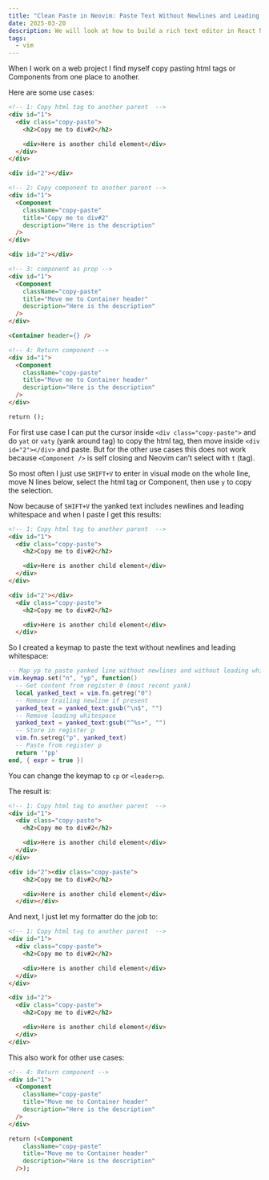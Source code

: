 ```yaml
---
title: "Clean Paste in Neovim: Paste Text Without Newlines and Leading Whitespace"
date: 2025-03-20
description: We will look at how to build a rich text editor in React Native using lexical editor, with the help of react-native-webview.
tags:
  - vim
---
```


When I work on a web project I find myself copy pasting html tags or Components from one place to another.

Here are some use cases:

```html
<!-- 1: Copy html tag to another parent  -->
<div id="1">
  <div class="copy-paste">
    <h2>Copy me to div#2</h2>

    <div>Here is another child element</div>
  </div>
</div>

<div id="2"></div>

<!-- 2: Copy component to another parent -->
<div id="1">
  <Component
    className="copy-paste"
    title="Copy me to div#2"
    description="Here is the description"
  />
</div>

<div id="2"></div>

<!-- 3: component as prop -->
<div id="1">
  <Component
    className="copy-paste"
    title="Move me to Container header"
    description="Here is the description"
  />
</div>

<Container header={} />

<!-- 4: Return component -->
<div id="1">
  <Component
    className="copy-paste"
    title="Move me to Container header"
    description="Here is the description"
  />
</div>

return ();
```

For first use case I can put the cursor inside `<div class="copy-paste">` and do `yat` or `vaty` (yank around tag) to copy the html tag, then move inside `<div id="2"></div>` and paste.
But for the other use cases this does not work because `<Component />` is self closing and Neovim can’t select with `t` (tag).

So most often I just use `SHIFT+V` to enter in visual mode on the whole line, move N lines below, select the html tag or Component, then use `y` to copy the selection.

Now because of `SHIFT+V` the yanked text includes newlines and leading whitespace and when I paste I get this results:

```html
<!-- 1: Copy html tag to another parent  -->
<div id="1">
  <div class="copy-paste">
    <h2>Copy me to div#2</h2>

    <div>Here is another child element</div>
  </div>
</div>

<div id="2"></div>
  <div class="copy-paste">
    <h2>Copy me to div#2</h2>

    <div>Here is another child element</div>
  </div>
```

So I created a keymap to paste the text without newlines and leading whitespace:

```lua
-- Map yp to paste yanked line without newlines and without leading whitespace
vim.keymap.set("n", "yp", function()
  -- Get content from register 0 (most recent yank)
  local yanked_text = vim.fn.getreg("0")
  -- Remove trailing newline if present
  yanked_text = yanked_text:gsub("\n$", "")
  -- Remove leading whitespace
  yanked_text = yanked_text:gsub("^%s+", "")
  -- Store in register p
  vim.fn.setreg("p", yanked_text)
  -- Paste from register p
  return '"pp'
end, { expr = true })
```

You can change the keymap to `cp` or `<leader>p`.

The result is:

```html
<!-- 1: Copy html tag to another parent  -->
<div id="1">
  <div class="copy-paste">
    <h2>Copy me to div#2</h2>

    <div>Here is another child element</div>
  </div>
</div>

<div id="2"><div class="copy-paste">
    <h2>Copy me to div#2</h2>

    <div>Here is another child element</div>
  </div></div>
```

And next, I just let my formatter do the job to:

```html
<!-- 1: Copy html tag to another parent  -->
<div id="1">
  <div class="copy-paste">
    <h2>Copy me to div#2</h2>

    <div>Here is another child element</div>
  </div>
</div>

<div id="2">
  <div class="copy-paste">
    <h2>Copy me to div#2</h2>

    <div>Here is another child element</div>
  </div>
</div>
```

This also work for other use cases:

```html
<!-- 4: Return component -->
<div id="1">
  <Component
    className="copy-paste"
    title="Move me to Container header"
    description="Here is the description"
  />
</div>

return (<Component
    className="copy-paste"
    title="Move me to Container header"
    description="Here is the description"
  />);

```
